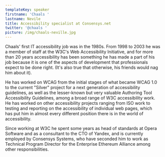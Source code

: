 ```yaml
---
templateKey: speaker
firstname: 'Chaals '
lastname: Nevile
title: Accessibility specialist at Consensys.net
twitter: '@chaals '
picture: /img/chaals-neville.jpg
---
```

Chaals' first IT accessibility job was in the 1980s. From 1998 to 2003 he was a member of staff at the W3C's Web Accessibility Initiative, and for more than 20 years accessibility has been something he has made a part of his job because it is one of the aspects of development that professionals expect to be done right. (It's also true that otherwise, his friends would nag him about it).



He has worked on WCAG from the initial stages of what became WCAG 1.0 to the current "Silver" project for a next generation of accessibility guidelines, as well as the lesser-known but very valuable Authoring Tool Accessibility Guidelines, among a broad range of W3C accessibility work. He has worked on other accessibility projects ranging from ISO work to testing and reporting on the accessibility of individual web pages, which has put him in almost every different position there is in the world of accessibility.



Since working at W3C he spent some years as head of standards at Opera Software and as a consultant to the CTO of Yandex, and is currently employed by Consensys Systems, who have seconded him to work as Technical Program Director for the Enterprise Ethereum Alliance among other responsibilities.
